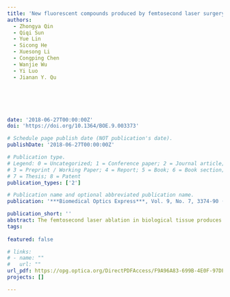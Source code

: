 ```yaml
---
title: 'New fluorescent compounds produced by femtosecond laser surgery in biological tissues: the mechanisms'
authors:
  - Zhongya Qin
  - Qiqi Sun
  - Yue Lin
  - Sicong He
  - Xuesong Li
  - Congping Chen
  - Wanjie Wu
  - Yi Luo
  - Jianan Y. Qu






date: '2018-06-27T00:00:00Z'
doi: 'https://doi.org/10.1364/BOE.9.003373'

# Schedule page publish date (NOT publication's date).
publishDate: '2018-06-27T00:00:00Z'

# Publication type.
# Legend: 0 = Uncategorized; 1 = Conference paper; 2 = Journal article;
# 3 = Preprint / Working Paper; 4 = Report; 5 = Book; 6 = Book section;
# 7 = Thesis; 8 = Patent
publication_types: ['2']

# Publication name and optional abbreviated publication name.
publication: '***Biomedical Optics Express***, Vol. 9, No. 7, 3374-90 (2018)'

publication_short: ''
abstract: The femtosecond laser ablation in biological tissue produces highly fluorescent compounds that are of great significance for intrinsically labelling ablated tissue in vivo and achieving imaging-guided laser microsurgery. In this study, we analyzed the molecular structures of femtosecond laser-ablated tissues using Raman spectroscopy and transmission electron microscopy. The results showed that though laser ablation caused carbonization, no highly fluorescent nanostructures were found in the ablated tissues. Further, we found that the fluorescence properties of the newly formed compounds were spatially heterogeneous across the ablation site and the dominant fluorescent signals exhibited close similarity to the tissue directly heated at a temperature of 200 °C. The findings of our study indicated that the new fluorescent compounds were produced via the laser heating effect and their formation mechanism likely originated from the Maillard reaction, a chemical reaction between amino acids and reducing sugars in tissue.
tags:
  
featured: false

# links:
# - name: ""
#   url: ""
url_pdf: https://opg.optica.org/DirectPDFAccess/F9A96A83-699B-4E0F-97DFC535D29917E5_394854/boe-9-7-3373.pdf?da=1&id=394854&seq=0&mobile=no
projects: []

---
```





